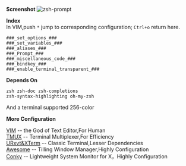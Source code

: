 **Screenshot**
![zsh-prompt](http://on9we3d4u.bkt.clouddn.com/zsh-prompt.jpg?imageMogr2/thumbnail/!90p)

**Index**  
In VIM,push `*` jump to corresponding configuration; `Ctrl+o` return here.

    ###_set_options_###
    ###_set_variables_###
    ###_aliases_###
    ###_Prompt_###
    ###_miscellaneous_code_###
    ###_bindkey_###
    ###_enable_terminal_transparent_###

**Depends On**

    zsh zsh-doc zsh-completions
    zsh-syntax-highlighting oh-my-zsh
And a terminal supported 256-color

**More Configuration**

[VIM](https://github.com/philosophos/easy-vimrc)         -- the God of Text Editor,For Human  
[TMUX](https://github.com/philosophos/tmux.conf)         -- Terminal Multiplexer,For Efficiency  
[URxvt&XTerm](https://github.com/philosophos/Xresources) -- Classic Terminal,Lesser Dependencies  
[Awesome](https://github.com/philosophos/awesome-WM-rc)  -- Tilling Window Manager,Highly Configuration  
[Conky](https://github.com/philosophos/conky.conf)       -- Lightweight System Monitor for X，Highly Configuration  
